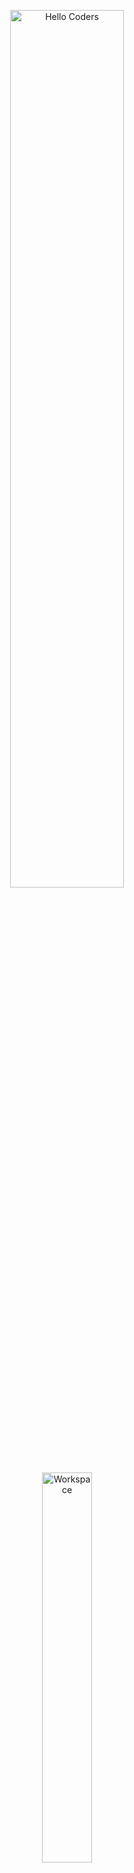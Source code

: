 <div align="center" width="50">

<img src="https://github.com/SP-XD/SP-XD/blob/main/images/hellocoders_rounded.gif?raw=true" href="https://github.com/sp-xd" alt="Hello Coders" width="60%"/> <br>
<img src="https://github.com/SP-XD/SP-XD/blob/main/images/dev-working_rounded.gif?raw=true" href="https://github.com/sp-xd" alt="Workspace"  width="40%"/><br>  
 

![Totals Hits](https://komarev.com/ghpvc/?username=Taha-profile&style=flat&color=orange&label=PROFILE+VIEWS )
   

</div>

<hr></hr>

<h1 align="center">👋 Greetings 👋</h1>

<h1 align="center"> 👤 I am Taha Al-Mukhtar 👤 </h1>

<h3 align="center">💻 An undergraduate student in Computer Science(CS) 💻</h3>

---

![tools_I_use](https://img.shields.io/badge/-%F0%9F%9A%80%20Languages%20and%20Tools-orange )
![semicolon](https://img.shields.io/badge/-%3A-orange )
![Python](https://img.shields.io/badge/Python-3776AB?style=flat&logo=python&logoColor=white )
![C](https://img.shields.io/badge/C-A8B9CC?style=flat&logo=c&logoColor=black )
![C++](https://img.shields.io/badge/C%2B%2B-00599C?style=flat&logo=c%2B%2B&logoColor=white )
![R](https://img.shields.io/badge/R-276DC3?style=flat&logo=r&logoColor=white )

<h2 align="center">إحصائيات GitHub</h2>
<p align="center">
  <img src="https://github-readme-stats.vercel.app/api?username=Taha-profile&show_icons=true&theme=radical&include_all_commits=true&count_private=true" alt="Taha's GitHub Stats"/>
  <img src="https://github-readme-streak-stats.herokuapp.com/?user=Taha-profile&theme=radical" alt="Taha's GitHub Streak"/>
  <img src="https://github-readme-stats.vercel.app/api/top-langs/?username=Taha-profile&layout=compact&theme=radical" alt="Top Languages"/>
</p>

```markdown
// Languages I focus on

class TahaProfile extends CS_Student { 
  const myFocus = {  
    "ProgramingLanguages" : { "Python", "C", "C++", "R" },
    "Platform" : { "GNU/Linux" },
    "OtherTools" : { "Git", "VS Code" }
  };
}
